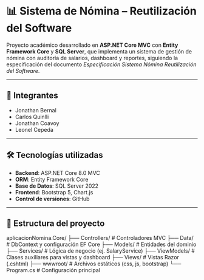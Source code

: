 ﻿# 📊 Sistema de Nómina – Reutilización del Software

Proyecto académico desarrollado en **ASP.NET Core MVC** con **Entity Framework Core** y **SQL Server**, que implementa un sistema de gestión de nómina con auditoría de salarios, dashboard y reportes, siguiendo la especificación del documento *Especificación Sistema Nómina Reutilización del Software*.

---

## 👥 Integrantes
- Jonathan Bernal
- Carlos Quinlli
- Jonathan Coavoy
- Leonel Cepeda

---

## 🛠 Tecnologías utilizadas
- **Backend**: ASP.NET Core 8.0 MVC  
- **ORM**: Entity Framework Core  
- **Base de Datos**: SQL Server 2022  
- **Frontend**: Bootstrap 5, Chart.js  
- **Control de versiones**: GitHub  

---

## 📂 Estructura del proyecto
aplicacionNomina.Core/
├── Controllers/ # Controladores MVC
├── Data/ # DbContext y configuración EF Core
├── Models/ # Entidades del dominio
├── Services/ # Lógica de negocio (ej. SalaryService)
├── ViewModels/ # Clases auxiliares para vistas y dashboard
├── Views/ # Vistas Razor (.cshtml)
├── wwwroot/ # Archivos estáticos (css, js, bootstrap)
└── Program.cs # Configuración principal


